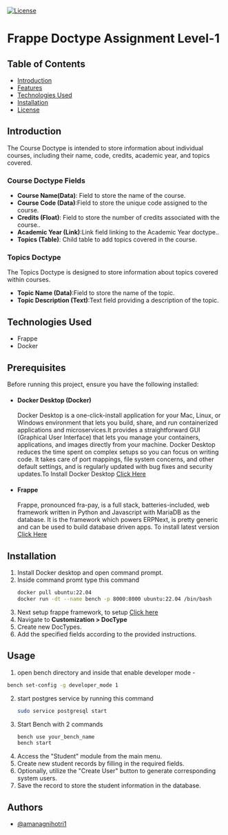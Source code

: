 [![License](https://img.shields.io/badge/License-MIT-yellow.svg)](https://opensource.org/licenses/MIT)

# **Frappe Doctype Assignment Level-1**

## Table of Contents

- [Introduction](#introduction)
- [Features](#features)
- [Technologies Used](#technologies-used)
- [Installation](#installation)
- [License](#license)
## Introduction 
The Course Doctype is intended to store information about individual courses, including their name, code, credits, academic year, and topics covered.
### Course Doctype Fields
- **Course Name(Data)**: Field to store the name of the course.
- **Course Code (Data)**:Field to store the unique code assigned to the course.
- **Credits (Float)**: Field to store the number of credits associated with the course..
- **Academic Year (Link)**:Link field linking to the Academic Year doctype..
- **Topics (Table)**: Child table to add topics covered in the course.
### Topics Doctype
The Topics Doctype is designed to store information about topics covered within courses.
- **Topic Name (Data)**:Field to store the name of the topic.
- **Topic Description (Text)**:Text field providing a description of the topic.
## Technologies Used

- Frappe
- Docker


## Prerequisites

Before running this project, ensure you have the following installed:

- #### Docker Desktop (Docker)
    Docker Desktop is a one-click-install application for your Mac, Linux, or Windows environment that lets you build, share, and run containerized applications and microservices.It provides a straightforward GUI (Graphical User Interface) that lets you manage your containers, applications, and images directly from your machine. Docker Desktop reduces the time spent on complex setups so you can focus on writing code. It takes care of port mappings, file system concerns, and other default settings, and is regularly updated with bug fixes and security updates.To Install Docker Desktop <a href="https://docs.docker.com/desktop/" alt="not found">Click Here</a>

- #### Frappe
    Frappe, pronounced fra-pay, is a full stack, batteries-included, web framework written in Python and Javascript with MariaDB as the database. It is the framework which powers ERPNext, is pretty generic and can be used to build database driven apps. To install latest version <a href="https://frappeframework.com/docs/user/en/introduction" alt="not found">Click Here</a>


## Installation
1. Install Docker desktop and open command prompt.
2. Inside command promt type this command
   ```bash
   docker pull ubuntu:22.04
   docker run -dt --name bench -p 8000:8000 ubuntu:22.04 /bin/bash
   ```
4. Next setup frappe framework, to setup <a href="https://wiki.nestorbird.com/wiki/install-frappe-v15">Click here</a>
5. Navigate to **Customization > DocType**
6. Create new DocTypes.
7. Add the specified fields according to the provided instructions.
## Usage
1. open bench directory and inside that enable developer mode -
 ```bash
bench set-config -g developer_mode 1
  ```
2. start postgres service by running this command
   ```bash
   sudo service postgresql start
   ```
3. Start Bench with 2 commands
   ```bash
   bench use your_bench_name
   bench start
   ``` 
4. Access the "Student" module from the main menu.
5. Create new student records by filling in the required fields.
6. Optionally, utilize the "Create User" button to generate corresponding system users.
7. Save the record to store the student information in the database.


## Authors

- [@amanagnihotri1](https://www.github.com/amanagnihotri1)

